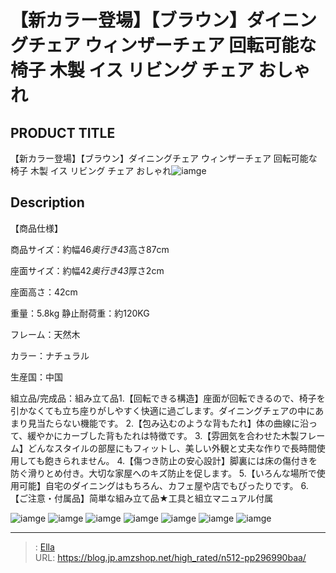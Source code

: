 # 【新カラー登場】【ブラウン】ダイニングチェア ウィンザーチェア 回転可能な椅子 木製 イス リビング チェア おしゃれ


## PRODUCT TITLE 

【新カラー登場】【ブラウン】ダイニングチェア ウィンザーチェア 回転可能な椅子 木製 イス リビング チェア おしゃれ![iamge](https://b2bfiles1.gigab2b.cn/image/wkseller/301/20230328_3e3b33359b2ad2adfaf729bfff8bdc72.jpg)

## Description

【商品仕様】

商品サイズ：約幅46*奥行き43*高さ87cm

座面サイズ：約幅42*奥行き43*厚さ2cm

座面高さ：42cm

重量：5.8kg 静止耐荷重：約120KG﻿

フレーム：天然木

カラー：ナチュラル

生産国：中国

組立品/完成品：組み立て品1.【回転できる構造】座面が回転できるので、椅子を引かなくても立ち座りがしやすく快適に過ごします。ダイニングチェアの中にあまり見当たらない機能です。
2.【包み込むのような背もたれ】体の曲線に沿って、緩やかにカーブした背もたれは特徴です。
3.【雰囲気を合わせた木製フレーム】どんなスタイルの部屋にもフィットし、美しい外観と丈夫な作りで長時間使用しても飽きられません。
4.【傷つき防止の安心設計】脚裏には床の傷付きを防ぐ滑りとめ付き。大切な家屋へのキズ防止を促します。
5.【いろんな場所で使用可能】自宅のダイニングはもちろん、カフェ屋や店でもぴったりです。
6.【ご注意・付属品】简単な組み立て品★工具と組立マニュアル付属




![iamge](https://b2bfiles1.gigab2b.cn/image/wkseller/301/20230328_0e2641bceb71f4335bf4683ac484d278.jpg)
![iamge](https://b2bfiles1.gigab2b.cn/image/wkseller/301/20230328_9c4a0f7f156fe15d81986de4c065b923.jpg)
![iamge](https://b2bfiles1.gigab2b.cn/image/wkseller/301/20220603_064be6624b9694ad61f48077a10648f6.jpg)
![iamge](https://b2bfiles1.gigab2b.cn/image/wkseller/301/20220603_40bbbb60a0dea83ae800bd34536ef0d1.jpg)
![iamge](https://b2bfiles1.gigab2b.cn/image/wkseller/301/20220603_aff93bf17ad2d69f1f4ad3912dad63f2.jpg)
![iamge](https://b2bfiles1.gigab2b.cn/image/wkseller/301/20220603_fd5a6293b0877c01b0b0b14065977b68.jpg)
![iamge](https://b2bfiles1.gigab2b.cn/image/wkseller/301/20220603_6eb6887e0efa42ea9e31cfb0861bad2e.jpg)


---

> : [Ella](https://blog.jp.amzshop.net/)  
> URL: https://blog.jp.amzshop.net/high_rated/n512-pp296990baa/  

